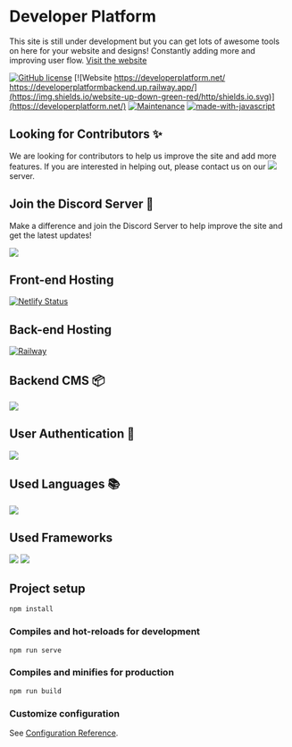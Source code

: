 # Developer Platform

This site is still under development but you can get lots of awesome tools on here for your website and designs! 
Constantly adding more and improving user flow.
<a href="https://developerplatform.net/" target="_blank">Visit the website</a>

[![GitHub license](https://img.shields.io/github/license/Naereen/StrapDown.js.svg)](https://github.com/DeveloperJarne/DeveloperPlatform/blob/main/LICENSE.md)
[![Website https://developerplatform.net/ https://developerplatformbackend.up.railway.app/](https://img.shields.io/website-up-down-green-red/http/shields.io.svg)](https://developerplatform.net/)
[![Maintenance](https://img.shields.io/badge/Maintained%3F-yes-green.svg)](https://github.com/DeveloperJarne/DeveloperPlatform/graphs/commit-activity)
[![made-with-javascript](https://img.shields.io/badge/Made%20with-JavaScript-1f425f.svg)](https://www.javascript.com)


## Looking for Contributors ✨
We are looking for contributors to help us improve the site and add more features. If you are interested in helping out, please contact us on our <a href="https://discord.com/invite/3nfeEgcYgh" target="_blank"><img src="https://img.shields.io/badge/Discord-5865F2.svg?style=for-the-badge&logo=Discord&logoColor=white"/></a> server.

## Join the Discord Server 🎉
Make a difference and join the Discord Server to help improve the site and get the latest updates!

<a href="https://discord.com/invite/3nfeEgcYgh" target="_blank"><img src="https://img.shields.io/badge/Discord-5865F2.svg?style=for-the-badge&logo=Discord&logoColor=white"/></a>

## Front-end Hosting
[![Netlify Status](https://api.netlify.com/api/v1/badges/2b59b341-4ba0-4c1d-8159-e0b8b49752f5/deploy-status)](https://app.netlify.com/sites/developerplatform/deploys)


## Back-end Hosting
[![Railway](https://img.shields.io/badge/Railway-0B0D0E.svg?style=for-the-badge&logo=Railway&logoColor=white)](https://railway.app/)

## Backend CMS 📦
<a href="https://strapi.io/"><img src="https://img.shields.io/badge/Strapi-2F2E8B.svg?style=for-the-badge&logo=Strapi&logoColor=white"/></a>

## User Authentication 🔐
<a href="https://console.firebase.google.com/"><img src="https://img.shields.io/badge/Firebase-FFCA28.svg?style=for-the-badge&logo=Firebase&logoColor=black"></a> 

## Used Languages 📚
<a href="https://www.javascript.com/"><img src="https://img.shields.io/badge/JavaScript-F7DF1E.svg?style=for-the-badge&logo=JavaScript&logoColor=black"></a> 

## Used Frameworks
<a href="https://vuejs.org/"><img src="https://img.shields.io/badge/Vue.js-4FC08D.svg?style=for-the-badge&logo=vuedotjs&logoColor=white"></a>
<a href="https://nodejs.org/en/"><img src="https://img.shields.io/badge/Node.js-339933.svg?style=for-the-badge&logo=nodedotjs&logoColor=white"></a>

## Project setup
```
npm install
```

### Compiles and hot-reloads for development
```
npm run serve
```

### Compiles and minifies for production
```
npm run build
```

### Customize configuration
See [Configuration Reference](https://cli.vuejs.org/config/).
